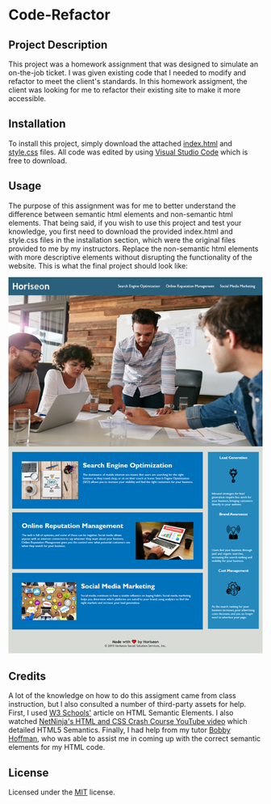 # Code-Refactor

## Project Description

This project was a homework assignment that was designed to simulate an on-the-job ticket. I was given existing code that I needed to modify and refactor to meet the client's standards. In this homework assigment, the client was looking for me to refactor their existing site to make it more accessible. 

## Installation

To install this project, simply download the attached [index.html](https://github.com/andrewbreen/code-refactor/commit/72a735a6f8d85197a12a47873f4f784ef6416414) and [style.css](https://github.com/andrewbreen/code-refactor/commit/31d22dd8bc0acb5738b75fdb38e37acc826fbe4e) files. All code was edited by using [Visual Studio Code](https://code.visualstudio.com/download) which is free to download. 

## Usage

The purpose of this assignment was for me to better understand the difference between semantic html elements and non-semantic html elements. That being said, if you wish to use this project and test your knowledge, you first need to download the provided index.html and style.css files in the installation section, which were the original files provided to me by my instructors. Replace the non-semantic html elements with more descriptive elements without disrupting the functionality of the website. This is what the final project should look like:

![code refactor screenshot](./assets/images/andrewbreen.github.io_code-refactor_.png)

## Credits

A lot of the knowledge on how to do this assigment came from class instruction, but I also consulted a number of third-party assets for help. First, I used [W3 Schools'](https://www.w3schools.com/html/html5_semantic_elements.asp) article on HTML Semantic Elements. I also watched [NetNinja's HTML and CSS Crash Course YouTube video](https://www.youtube.com/watch?v=kGW8Al_cga4) which detailed HTML5 Semantics. Finally, I had help from my tutor [Bobby Hoffman](https://github.com/rhoffman103), who was able to assist me in coming up with the correct semantic elements for my HTML code. 

## License

Licensed under the [MIT](./assets/LICENSE.txt) license.